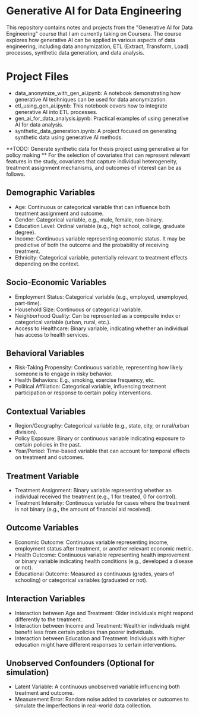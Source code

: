 # Generative AI for Data Engineering
This repository contains notes and projects from the "Generative AI for Data Engineering" course that I am currently taking on Coursera. The course explores how generative AI can be applied in various aspects of data engineering, including data anonymization, ETL (Extract, Transform, Load) processes, synthetic data generation, and data analysis.

# Project Files
* data_anonymize_with_gen_ai.ipynb: A notebook demonstrating how generative AI techniques can be used for data anonymization.
* etl_using_gen_ai.ipynb: This notebook covers how to integrate generative AI into ETL processes.
* gen_ai_for_data_analysis.ipynb: Practical examples of using generative AI for data analysis.
* synthetic_data_generation.ipynb: A project focused on generating synthetic data using generative AI methods.



**TODO: Generate synthetic data for thesis project using generative ai for policy making **
For the selection of covariates that can represent relevant features in the study, covariates that capture individual heterogeneity, treatment assignment mechanisms, and outcomes of interest can be as follows.

## Demographic Variables
* Age: Continuous or categorical variable that can influence both treatment assignment and outcome.
* Gender: Categorical variable, e.g., male, female, non-binary.
* Education Level: Ordinal variable (e.g., high school, college, graduate degree).
* Income: Continuous variable representing economic status. It may be predictive of both the outcome and the probability of receiving treatment.
* Ethnicity: Categorical variable, potentially relevant to treatment effects depending on the context.

## Socio-Economic Variables
* Employment Status: Categorical variable (e.g., employed, unemployed, part-time).
* Household Size: Continuous or categorical variable.
* Neighborhood Quality: Can be represented as a composite index or categorical variable (urban, rural, etc.).
* Access to Healthcare: Binary variable, indicating whether an individual has access to health services.

## Behavioral Variables
* Risk-Taking Propensity: Continuous variable, representing how likely someone is to engage in risky behavior.
* Health Behaviors: E.g., smoking, exercise frequency, etc.
* Political Affiliation: Categorical variable, influencing treatment participation or response to certain policy interventions.

## Contextual Variables
* Region/Geography: Categorical variable (e.g., state, city, or rural/urban division).
* Policy Exposure: Binary or continuous variable indicating exposure to certain policies in the past.
* Year/Period: Time-based variable that can account for temporal effects on treatment and outcomes.

## Treatment Variable
* Treatment Assignment: Binary variable representing whether an individual received the treatment (e.g., 1 for treated, 0 for control).
* Treatment Intensity: Continuous variable for cases where the treatment is not binary (e.g., the amount of financial aid received).

## Outcome Variables
* Economic Outcome: Continuous variable representing income, employment status after treatment, or another relevant economic metric.
* Health Outcome: Continuous variable representing health improvement or binary variable indicating health conditions (e.g., developed a disease or not).
* Educational Outcome: Measured as continuous (grades, years of schooling) or categorical variables (graduated or not).

##  Interaction Variables
* Interaction between Age and Treatment: Older individuals might respond differently to the treatment.
* Interaction between Income and Treatment: Wealthier individuals might benefit less from certain policies than poorer individuals.
* Interaction between Education and Treatment: Individuals with higher education might have different responses to certain interventions.

## Unobserved Confounders (Optional for simulation)
* Latent Variable: A continuous unobserved variable influencing both treatment and outcome.
* Measurement Error: Random noise added to covariates or outcomes to simulate the imperfections in real-world data collection.




